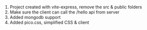 1. Project created with vite-express, remove the src & public folders 
2. Make sure the client can call the /hello api from server
3. Added mongodb support
4. Added pico.css, simplified CSS & client
